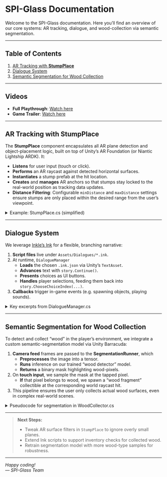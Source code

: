 # SPI-Glass Documentation

Welcome to the SPI-Glass documentation. Here you’ll find an overview of our core systems: AR tracking, dialogue, and wood-collection via semantic segmentation.

---

## Table of Contents

1. [AR Tracking with **StumpPlace**](#ar-tracking-with-stumpplace)  
2. [Dialogue System](#dialogue-system)  
3. [Semantic Segmentation for Wood Collection](#semantic-segmentation-for-wood-collection)  

---

## Videos

- **Full Playthrough**: [Watch here](<https://www.youtube.com/watch?v=oYqmurLRoHE>)
- **Game Trailer**: [Watch here](https://youtube.com/shorts/QzAqoT1zwnc)

---

## AR Tracking with **StumpPlace**

The **StumpPlace** component encapsulates all AR plane detection and object-placement logic, built on top of Unity’s AR Foundation (or Niantic Lightship ARDK). It:

- **Listens** for user input (touch or click).
- **Performs** an AR raycast against detected horizontal surfaces.
- **Instantiates** a stump prefab at the hit location.
- **Creates** and **manages** AR anchors so that stumps stay locked to the real-world position as tracking data updates.
- **Distance Filtering**: Configurable `minDistance` and `maxDistance` settings ensure stumps are only placed within the desired range from the user’s viewpoint.

<details>
<summary>Example: StumpPlace.cs (simplified)</summary>

```csharp
using UnityEngine;
using UnityEngine.XR.ARFoundation;
using UnityEngine.XR.ARSubsystems;

[RequireComponent(typeof(ARRaycastManager))]
public class StumpPlace : MonoBehaviour
{
    [SerializeField] private GameObject stumpPrefab;
    [SerializeField] private float minDistance = 0.5f;
    [SerializeField] private float maxDistance = 3.0f;
    private ARRaycastManager raycastManager;

    void Awake()
    {
        raycastManager = GetComponent<ARRaycastManager>();
    }

    void Update()
    {
        if (Input.touchCount == 0) return;
        var touch = Input.GetTouch(0);
        if (touch.phase != TouchPhase.Began) return;

        if (raycastManager.Raycast(touch.position, out var hits, TrackableType.PlaneWithinPolygon))
        {
            var pose = hits[0].pose;
            float distance = Vector3.Distance(Camera.main.transform.position, pose.position);
            if (distance < minDistance || distance > maxDistance) return;

            var stump = Instantiate(stumpPrefab, pose.position, pose.rotation);
            stump.AddComponent<ARAnchor>();
        }
    }
}
```
</details>

---

## Dialogue System

We leverage [Inkle’s Ink](https://www.inklestudios.com/ink/) for a flexible, branching narrative:

1. **Script files** live under `Assets/Dialogues/*.ink`.
2. At runtime, `DialogueManager`  
   - **Loads** the chosen `.ink.json` via Unity’s `TextAsset`.  
   - **Advances** text with `story.Continue()`.  
   - **Presents** choices as UI buttons.  
   - **Handles** player selections, feeding them back into `story.ChooseChoiceIndex(...)`.
3. **Callbacks** trigger in-game events (e.g. spawning objects, playing sounds).

<details>
<summary>Key excerpts from DialogueManager.cs</summary>

```csharp
using Ink.Runtime;
using TMPro;
using UnityEngine;
using UnityEngine.UI;

public class DialogueManager : MonoBehaviour
{
    [SerializeField] private TextAsset inkJSON;
    [SerializeField] private TextMeshProUGUI dialogueText;
    [SerializeField] private GameObject choicesContainer;
    [SerializeField] private Button choiceButtonPrefab;

    private Story story;

    public void StartDialogue()
    {
        story = new Story(inkJSON.text);
        DisplayNextLine();
    }

    void DisplayNextLine()
    {
        if (!story.canContinue) { EndDialogue(); return; }

        dialogueText.text = story.Continue();
        CreateChoiceButtons();
    }

    void CreateChoiceButtons()
    {
        foreach (Transform t in choicesContainer.transform) Destroy(t.gameObject);

        for (int i = 0; i < story.currentChoices.Count; i++)
        {
            var choice = story.currentChoices[i];
            var btn = Instantiate(choiceButtonPrefab, choicesContainer.transform);
            btn.GetComponentInChildren<TextMeshProUGUI>().text = choice.text;
            int index = i;
            btn.onClick.AddListener(() => OnChoiceSelected(index));
        }
    }

    void OnChoiceSelected(int index)
    {
        story.ChooseChoiceIndex(index);
        DisplayNextLine();
    }

    void EndDialogue() { /* Cleanup and signal end of dialogue */ }
}
```
</details>

---

## Semantic Segmentation for Wood Collection

To detect and collect “wood” in the player’s environment, we integrate a custom semantic-segmentation model via Unity Barracuda:

1. **Camera feed** frames are passed to the **SegmentationRunner**, which  
   - **Preprocesses** the image into a tensor.  
   - **Runs** inference on our trained “wood detector” model.  
   - **Returns** a binary mask highlighting wood-pixels.
2. On **touch input**, we sample the mask at the tapped pixel.  
   - **If** that pixel belongs to wood, we spawn a “wood fragment” collectible at the corresponding world raycast hit.
3. This pipeline ensures the user only collects actual wood surfaces, even in complex real-world scenes.

<details>
<summary>Pseudocode for segmentation in WoodCollector.cs</summary>

```csharp
using Unity.Barracuda;
using UnityEngine;
using UnityEngine.XR.ARFoundation;

public class WoodCollector : MonoBehaviour
{
    [SerializeField] private NNModel segmentationModel;
    [SerializeField] private GameObject woodPrefab;
    private IWorker worker;
    private ARCameraManager cameraManager;

    void Start()
    {
        var model = ModelLoader.Load(segmentationModel);
        worker = WorkerFactory.CreateWorker(model);
        cameraManager = FindObjectOfType<ARCameraManager>();
    }

    void Update()
    {
        if (Input.touchCount == 0 || Input.GetTouch(0).phase != TouchPhase.Began) return;

        cameraManager.TryAcquireLatestCpuImage(out var image);
        var mask = RunSegmentation(image);
        image.Dispose();

        if (mask.IsWoodPixel(touchX, touchY))
        {
            Instantiate(woodPrefab, hitPose.position, Quaternion.identity);
        }
    }

    private Tensor RunSegmentation(XRCpuImage image)
    {
        // Convert image to Tensor, dispatch to worker, retrieve mask tensor
    }

    void OnDestroy() => worker.Dispose();
}
```
</details>

---

> **Next Steps:**  
> - Tweak AR surface filters in `StumpPlace` to ignore overly small planes.  
> - Extend Ink scripts to support inventory checks for collected wood.  
> - Retrain segmentation model with more wood-type samples for robustness.

---

*Happy coding!*  
*— SPI-Glass Team*

